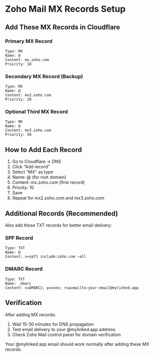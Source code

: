 # Zoho Mail MX Records Setup

## Add These MX Records in Cloudflare

### Primary MX Record
```
Type: MX
Name: @
Content: mx.zoho.com
Priority: 10
```

### Secondary MX Record (Backup)
```
Type: MX
Name: @
Content: mx2.zoho.com
Priority: 20
```

### Optional Third MX Record
```
Type: MX
Name: @
Content: mx3.zoho.com
Priority: 50
```

## How to Add Each Record
1. Go to Cloudflare → DNS
2. Click "Add record"
3. Select "MX" as type
4. Name: @ (for root domain)
5. Content: mx.zoho.com (first record)
6. Priority: 10
7. Save
8. Repeat for mx2.zoho.com and mx3.zoho.com

## Additional Records (Recommended)
Also add these TXT records for better email delivery:

### SPF Record
```
Type: TXT
Name: @
Content: v=spf1 include:zoho.com ~all
```

### DMARC Record
```
Type: TXT
Name: _dmarc
Content: v=DMARC1; p=none; rua=mailto:your-email@mylinked.app
```

## Verification
After adding MX records:
1. Wait 15-30 minutes for DNS propagation
2. Test email delivery to your @mylinked.app address
3. Check Zoho Mail control panel for domain verification

Your @mylinked.app email should work normally after adding these MX records.